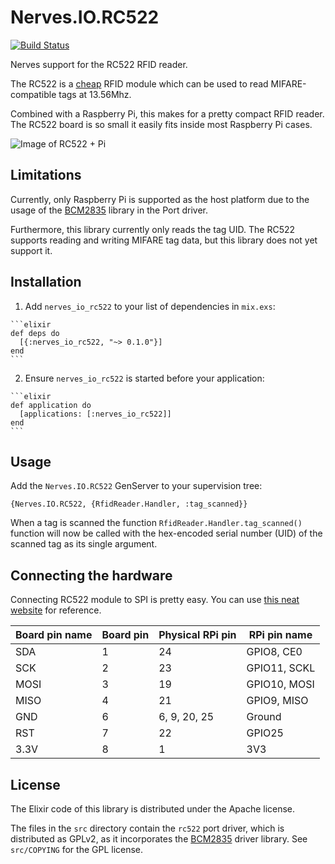 # Nerves.IO.RC522

[![Build Status](https://travis-ci.org/arjan/nerves_io_rc522.svg)](https://travis-ci.org/zotonic/zotonic)

Nerves support for the RC522 RFID reader.

The RC522 is a
[cheap](http://www.banggood.com/RC522-Chip-IC-Card-Induction-Module-RFID-Reader-p-81067.html)
RFID module which can be used to read MIFARE-compatible tags at
13.56Mhz.

Combined with a Raspberry Pi, this makes for a pretty compact RFID
reader. The RC522 board is so small it easily fits inside most
Raspberry Pi cases.

![Image of RC522 + Pi](reader.jpg)


## Limitations

Currently, only Raspberry Pi is supported as the host platform due to
the usage of the [BCM2835](http://www.airspayce.com/mikem/bcm2835/)
library in the Port driver.

Furthermore, this library currently only reads the tag UID. The RC522
supports reading and writing MIFARE tag data, but this library does
not yet support it.


## Installation

  1. Add `nerves_io_rc522` to your list of dependencies in `mix.exs`:

    ```elixir
    def deps do
      [{:nerves_io_rc522, "~> 0.1.0"}]
    end
    ```

  2. Ensure `nerves_io_rc522` is started before your application:

    ```elixir
    def application do
      [applications: [:nerves_io_rc522]]
    end
    ```

## Usage

Add the `Nerves.IO.RC522` GenServer to your supervision tree:

    {Nerves.IO.RC522, {RfidReader.Handler, :tag_scanned}}

When a tag is scanned the function `RfidReader.Handler.tag_scanned()`
function will now be called with the hex-encoded serial number (UID)
of the scanned tag as its single argument.

## Connecting the hardware

Connecting RC522 module to SPI is pretty easy. You can use
[this neat website](http://pi.gadgetoid.com/pinout) for reference.

| Board pin name | Board pin | Physical RPi pin | RPi pin name |
|----------------|-----------|------------------|--------------|
| SDA            | 1         | 24               | GPIO8, CE0   |
| SCK            | 2         | 23               | GPIO11, SCKL |
| MOSI           | 3         | 19               | GPIO10, MOSI |
| MISO           | 4         | 21               | GPIO9, MISO  |
| GND            | 6         | 6, 9, 20, 25     | Ground       |
| RST            | 7         | 22               | GPIO25       |
| 3.3V           | 8         | 1                | 3V3          |


## License

The Elixir code of this library is distributed under the Apache
license.

The files in the `src` directory contain the `rc522` port driver,
which is distributed as GPLv2, as it incorporates the
[BCM2835](http://www.airspayce.com/mikem/bcm2835/) driver library. See
`src/COPYING` for the GPL license.
